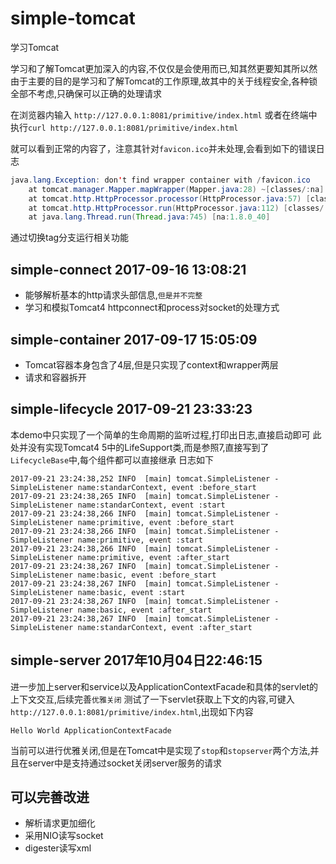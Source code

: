 # simple-tomcat
学习Tomcat

学习和了解Tomcat更加深入的内容,不仅仅是会使用而已,知其然更要知其所以然
由于主要的目的是学习和了解Tomcat的工作原理,故其中的关于线程安全,各种锁全部不考虑,只确保可以正确的处理请求

在浏览器内输入 `http://127.0.0.1:8081/primitive/index.html`
或者在终端中执行`curl http://127.0.0.1:8081/primitive/index.html`

就可以看到正常的内容了，注意其针对`favicon.ico`并未处理,会看到如下的错误日志
```java
java.lang.Exception: don't find wrapper container with /favicon.ico
	at tomcat.manager.Mapper.mapWrapper(Mapper.java:28) ~[classes/:na]
	at tomcat.http.HttpProcessor.processor(HttpProcessor.java:57) [classes/:na]
	at tomcat.http.HttpProcessor.run(HttpProcessor.java:112) [classes/:na]
	at java.lang.Thread.run(Thread.java:745) [na:1.8.0_40]

```

通过切换tag分支运行相关功能

## simple-connect  2017-09-16 13:08:21

- 能够解析基本的http请求头部信息,`但是并不完整`
- 学习和模拟Tomcat4 httpconnect和process对socket的处理方式

## simple-container  2017-09-17 15:05:09

- Tomcat容器本身包含了4层,但是只实现了context和wrapper两层
- 请求和容器拆开

## simple-lifecycle  2017-09-21 23:33:23

本demo中只实现了一个简单的生命周期的监听过程,打印出日志,直接启动即可
此处并没有实现Tomcat4 5中的LifeSupport类,而是参照7,直接写到了`LifecycleBase`中,每个组件都可以直接继承
日志如下
```
2017-09-21 23:24:38,252 INFO  [main] tomcat.SimpleListener - SimpleListener name:standarContext, event :before_start
2017-09-21 23:24:38,265 INFO  [main] tomcat.SimpleListener - SimpleListener name:standarContext, event :start
2017-09-21 23:24:38,266 INFO  [main] tomcat.SimpleListener - SimpleListener name:primitive, event :before_start
2017-09-21 23:24:38,266 INFO  [main] tomcat.SimpleListener - SimpleListener name:primitive, event :start
2017-09-21 23:24:38,266 INFO  [main] tomcat.SimpleListener - SimpleListener name:primitive, event :after_start
2017-09-21 23:24:38,267 INFO  [main] tomcat.SimpleListener - SimpleListener name:basic, event :before_start
2017-09-21 23:24:38,267 INFO  [main] tomcat.SimpleListener - SimpleListener name:basic, event :start
2017-09-21 23:24:38,267 INFO  [main] tomcat.SimpleListener - SimpleListener name:basic, event :after_start
2017-09-21 23:24:38,267 INFO  [main] tomcat.SimpleListener - SimpleListener name:standarContext, event :after_start

```

## simple-server 2017年10月04日22:46:15

进一步加上server和service以及ApplicationContextFacade和具体的servlet的上下文交互,后续完善`优雅关闭`
测试了一下servlet获取上下文的内容,可键入 `http://127.0.0.1:8081/primitive/index.html`,出现如下内容

```
Hello World ApplicationContextFacade
```
当前可以进行优雅关闭,但是在Tomcat中是实现了`stop`和`stopserver`两个方法,并且在server中是支持通过socket关闭server服务的请求


## 可以完善改进

- 解析请求更加细化
- 采用NIO读写socket
- digester读写xml



